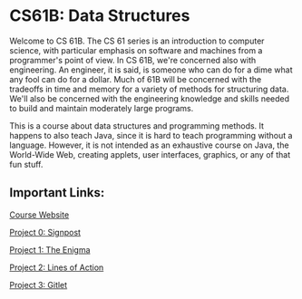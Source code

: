 # CS61B: Data Structures

Welcome to CS 61B. The CS 61 series is an introduction to computer science, with particular emphasis on software and machines from a programmer's point of view. In CS 61B, we're concerned also with engineering. An engineer, it is said, is someone who can do for a dime what any fool can do for a dollar. Much of 61B will be concerned with the tradeoffs in time and memory for a variety of methods for structuring data. We'll also be concerned with the engineering knowledge and skills needed to build and maintain moderately large programs. 

This is a course about data structures and programming methods. It happens to also teach Java, since it is hard to teach programming without a language. However, it is not intended as an exhaustive course on Java, the World-Wide Web, creating applets, user interfaces, graphics, or any of that fun stuff.


## **Important Links:**

[Course Website](https://inst.eecs.berkeley.edu/~cs61b/sp20/index.html)

[Project 0: Signpost](https://inst.eecs.berkeley.edu/~cs61b/sp20/materials/proj/proj0/index.html)

[Project 1: The Enigma](https://inst.eecs.berkeley.edu/~cs61b/sp20/materials/proj/proj1/index.html)

[Project 2: Lines of Action](https://inst.eecs.berkeley.edu/~cs61b/sp20/materials/proj/proj2/index.html)

[Project 3: Gitlet](https://inst.eecs.berkeley.edu/~cs61b/sp20/materials/proj/proj3/index.html)
